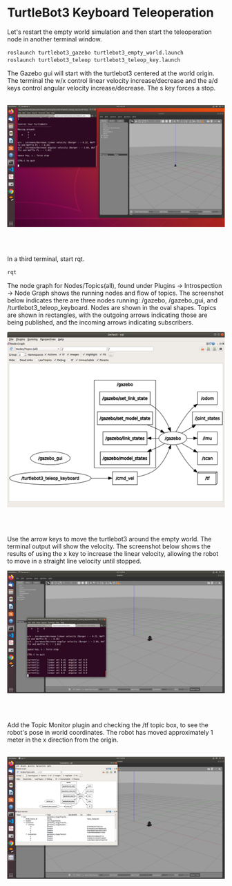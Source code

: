 # TurtleBot3 Keyboard Teleoperation 

Let's restart the empty world simulation and then start the teleoperation node in another terminal window.

```bash
roslaunch turtlebot3_gazebo turtlebot3_empty_world.launch 
roslaunch turtlebot3_teleop turtlebot3_teleop_key.launch
```

The Gazebo gui will start with the turtlebot3 centered at the world origin. The terminal the w/x control linear velocity increase/decrease and the a/d keys control angular velocity increase/decrease. The s key forces a stop.</br></br>

![teleop start](./images/teleop_start.png)

</br></br>

In a third terminal, start rqt.

```bash
rqt
```

The node graph for Nodes/Topics(all), found under Plugins -> Introspection -> Node Graph shows the running nodes and flow of topics. The screenshot below indicates there are three nodes running: /gazebo, /gazebo_gui, and /turtlebot3_teleop_keyboard. Nodes are shown in the oval shapes. Topics are shown in rectangles, with the outgoing arrows indicating those are being published, and the incoming arrows indicating subscribers.  

![node_graph](./images/node_graph.png)

</br></br>

Use the arrow keys to move the turtlebot3 around the empty world. The terminal output will show the velocity. The screenshot below shows the results of using the x key to increase the linear velocity, allowing the robot to move in a straight line velocity until stopped.

![velocity x](./images/velocityx.png)

</br></br>

Add the Topic Monitor plugin and checking the /tf topic box, to see the robot's pose in world coordinates. The robot has moved approximately 1 meter in the x direction from the origin. </br></br>

![pose](./images/pose.png)

</br></br>

